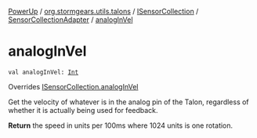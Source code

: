 [PowerUp](../../../index.md) / [org.stormgears.utils.talons](../../index.md) / [ISensorCollection](../index.md) / [SensorCollectionAdapter](index.md) / [analogInVel](./analog-in-vel.md)

# analogInVel

`val analogInVel: `[`Int`](https://kotlinlang.org/api/latest/jvm/stdlib/kotlin/-int/index.html)

Overrides [ISensorCollection.analogInVel](../analog-in-vel.md)

Get the velocity of whatever is in the analog pin of the Talon, regardless of
whether it is actually being used for feedback.

**Return**
the speed in units per 100ms where 1024 units is one rotation.

